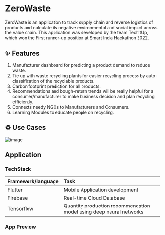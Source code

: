 # ZeroWaste

ZeroWaste is an application to track supply chain and reverse logistics of products and calculate its negative environmental
and social impact across the value chain.
This application was developed by the team TechItUp, which won the First runner-up position at Smart India Hackathon 2022.


## :sparkles: Features

1. Manufacturer dashboard for predicting a product demand to reduce waste.
2. Tie up with waste recycling plants for easier recycling process by auto-classification of the recyclable products.
3. Carbon footprint prediction for all products.
4. Recommendations and bough-return trends will be really helpful for a consumer/manufacturer to make business decision and plan recycling efficiently.
5. Connects needy NGOs to Manufacturers and Consumers.
6. Learning Modules to educate people on recycling.


## :recycle: Use Cases

![image](https://user-images.githubusercontent.com/74586135/202919504-1448aa3c-fec5-4150-8bea-5a25f7529980.png)




## Application

### TechStack 
|   Framework/language   | Task | 
| :------------- | :------------- | 
| Flutter         | Mobile Application development      |
| Firebase          | Real-time Cloud Database     |
| Tensorflow        | Quantity production recommendation model using deep neural networks |


### App Preview

